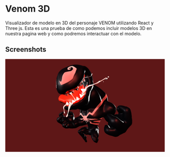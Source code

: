 
# Venom 3D

Visualizador de modelo en 3D del personaje VENOM utilizando React y Three js. Esta es una prueba de como podemos incluir modelos 3D en nuestra pagina web y como podremos interactuar con el modelo.



## Screenshots

![App Screenshot](/screenshots/captura1.png)



